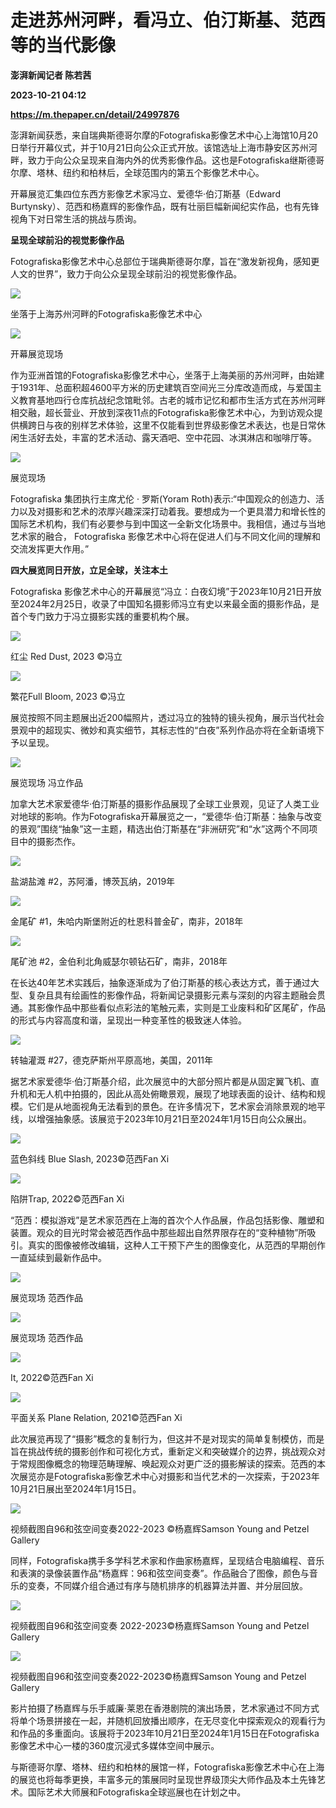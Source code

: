 # 走进苏州河畔，看冯立、伯汀斯基、范西等的当代影像
**澎湃新闻记者 陈若茜**

**2023-10-21 04:12**

**https://m.thepaper.cn/detail/24997876**

澎湃新闻获悉，来自瑞典斯德哥尔摩的Fotografiska影像艺术中心上海馆10月20日举行开幕仪式，并于10月21日向公众正式开放。该馆选址上海市静安区苏州河畔，致力于向公众呈现来自海内外的优秀影像作品。这也是Fotografiska继斯德哥尔摩、塔林、纽约和柏林后，全球范围内的第五个影像艺术中心。

开幕展览汇集四位东西方影像艺术家冯立、爱德华·伯汀斯基（Edward Burtynsky）、范西和杨嘉辉的影像作品，既有壮丽巨幅新闻纪实作品，也有先锋视角下对日常生活的挑战与质询。

**呈现全球前沿的视觉影像作品**

Fotografiska影像艺术中心总部位于瑞典斯德哥尔摩，旨在“激发新视角，感知更人文的世界”，致力于向公众呈现全球前沿的视觉影像作品。

![](https://imagecloud.thepaper.cn/thepaper/image/274/881/817.jpg)

坐落于上海苏州河畔的Fotografiska影像艺术中心

![](https://imagecloud.thepaper.cn/thepaper/image/274/917/765.jpeg)

开幕展览现场

作为亚洲首馆的Fotografiska影像艺术中心，坐落于上海美丽的苏州河畔，由始建于1931年、总面积超4600平方米的历史建筑百空间光三分库改造而成，与爱国主义教育基地四行仓库抗战纪念馆毗邻。古老的城市记忆和都市生活方式在苏州河畔相交融，超长营业、开放到深夜11点的Fotografiska影像艺术中心，为到访观众提供横跨日与夜的别样艺术体验，这里不仅能看到世界级影像艺术表达，也是日常休闲生活好去处，丰富的艺术活动、露天酒吧、空中花园、冰淇淋店和咖啡厅等。

![](https://imagecloud.thepaper.cn/thepaper/image/274/917/766.jpeg)

展览现场

Fotografiska 集团执行主席尤伦 · 罗斯(Yoram Roth)表示:“中国观众的创造力、活力以及对摄影和艺术的浓厚兴趣深深打动着我。要想成为一个更具潜力和增长性的国际艺术机构，我们有必要参与到中国这一全新文化场景中。我相信，通过与当地艺术家的融合， Fotografiska 影像艺术中心将在促进人们与不同文化间的理解和交流发挥更大作用。”

**四大展览同日开放，立足全球，关注本土**

Fotografiska 影像艺术中心的开幕展览“冯立：白夜幻境”于2023年10月21日开放至2024年2月25日，收录了中国知名摄影师冯立有史以来最全面的摄影作品，是首个专门致力于冯立摄影实践的重要机构个展。

![](https://imagecloud.thepaper.cn/thepaper/image/274/881/581.jpg)

红尘 Red Dust, 2023 ©️冯立

![](https://imagecloud.thepaper.cn/thepaper/image/274/881/580.JPG)

繁花Full Bloom, 2023 ©️冯立

展览按照不同主题展出近200幅照片，透过冯立的独特的镜头视角，展示当代社会景观中的超现实、微妙和真实细节，其标志性的“白夜”系列作品亦将在全新语境下予以呈现。

![](https://imagecloud.thepaper.cn/thepaper/image/274/917/764.jpeg)

展览现场 冯立作品

加拿大艺术家爱德华·伯汀斯基的摄影作品展现了全球工业景观，见证了人类工业对地球的影响。作为Fotografiska开幕展览之一，“爱德华·伯汀斯基：抽象与改变的景观”围绕“抽象”这一主题，精选出伯汀斯基在“非洲研究”和“水”这两个不同项目中的摄影杰作。

![](https://imagecloud.thepaper.cn/thepaper/image/274/881/675.jpg)

盐湖盐滩 #2，苏阿潘，博茨瓦纳，2019年

![](https://imagecloud.thepaper.cn/thepaper/image/274/881/676.jpg)

金尾矿 #1，朱哈内斯堡附近的杜恩科普金矿，南非，2018年

![](https://imagecloud.thepaper.cn/thepaper/image/274/881/677.jpg)

尾矿池 #2，金伯利北角威瑟尔顿钻石矿，南非，2018年

在长达40年艺术实践后，抽象逐渐成为了伯汀斯基的核心表达方式，善于通过大型、复杂且具有绘画性的影像作品，将新闻记录摄影元素与深刻的内容主题融会贯通。其影像作品中那些看似点彩法的笔触元素，实则是工业废料和矿区尾矿，作品的形式与内容高度和谐，呈现出一种变革性的极致迷人体验。

![](https://imagecloud.thepaper.cn/thepaper/image/274/881/679.jpg)

转轴灌溉 #27，德克萨斯州平原高地，美国，2011年

据艺术家爱德华·伯汀斯基介绍，此次展览中的大部分照片都是从固定翼飞机、直升机和无人机中拍摄的，因此从高处俯瞰景观，展现了地球表面的设计、结构和规模。它们是从地面视角无法看到的景色。在许多情况下，艺术家会消除景观的地平线，以增强抽象感。该展览于2023年10月21日至2024年1月15日向公众展出。

![](https://imagecloud.thepaper.cn/thepaper/image/274/881/700.jpg)

蓝色斜线 Blue Slash, 2023©️范西Fan Xi

![](https://imagecloud.thepaper.cn/thepaper/image/274/881/702.jpg)

陷阱Trap, 2022©️范西Fan Xi

“范西：模拟游戏”是艺术家范西在上海的首次个人作品展，作品包括影像、雕塑和装置。观众的目光时常会被范西作品中那些超出自然界限存在的“变种植物”所吸引。真实的图像被修改编辑，这种人工干预下产生的图像变化，从范西的早期创作一直延续到最新作品中。

![](https://imagecloud.thepaper.cn/thepaper/image/274/917/762.jpeg)

展览现场 范西作品

![](https://imagecloud.thepaper.cn/thepaper/image/274/917/763.jpeg)

展览现场 范西作品

![](https://imagecloud.thepaper.cn/thepaper/image/274/881/703.JPG)

It, 2022©️范西Fan Xi

![](https://imagecloud.thepaper.cn/thepaper/image/274/881/701.jpg)

平面关系 Plane Relation, 2021©️范西Fan Xi

此次展览再现了“摄影”概念的复制行为，但这并不是对现实的简单复制模仿，而是旨在挑战传统的摄影创作和可视化方式，重新定义和突破媒介的边界，挑战观众对于常规图像概念的物理范畴理解、唤起观众对更广泛的摄影解读的探索。范西的本次展览亦是Fotografiska影像艺术中心对摄影和当代艺术的一次探索，于2023年10月21日展出至2024年1月15日。

![](https://imagecloud.thepaper.cn/thepaper/image/274/881/718.jpg)

视频截图自96和弦空间变奏2022-2023 ©️杨嘉辉Samson Young and Petzel Gallery

同样，Fotografiska携手多学科艺术家和作曲家杨嘉辉，呈现结合电脑编程、音乐和表演的录像装置作品“杨嘉辉：96和弦空间变奏”。作品融合了图像，颜色与音乐的变奏，不同媒介组合通过有序与随机排序的机器算法并置、并分层回放。

![](https://imagecloud.thepaper.cn/thepaper/image/274/881/721.png)

视频截图自96和弦空间变奏 2022-2023©️杨嘉辉Samson Young and Petzel Gallery

![](https://imagecloud.thepaper.cn/thepaper/image/274/881/720.png)

视频截图自96和弦空间变奏2022-2023©️杨嘉辉Samson Young and Petzel Gallery

影片拍摄了杨嘉辉与乐手威廉·莱恩在香港剧院的演出场景，艺术家通过不同方式将单个场景拼接在一起，并随机回放播出顺序，在无尽变化中探索观众的观看行为和作品的多重面向。该展将于2023年10月21日至2024年1月15日在Fotografiska影像艺术中心一楼的360度沉浸式多媒体空间中展示。

与斯德哥尔摩、塔林、纽约和柏林的展馆一样，Fotografiska影像艺术中心在上海的展览也将每季更换，丰富多元的策展同时呈现世界级顶尖大师作品及本土先锋艺术。国际艺术大师展和Fotografiska全球巡展也在计划之中。